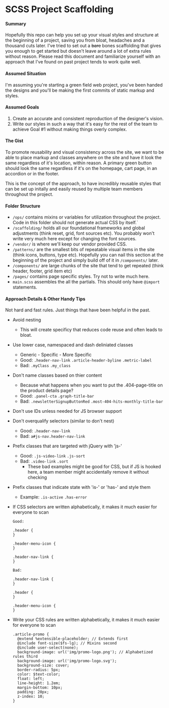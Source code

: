 SCSS Project Scaffolding
===============

#### Summary
Hopefully this repo can help you set up your visual styles and structure at the beginning of a project, saving you from bloat, headaches and a thousand cuts later.  I've tried to set out a ~~bare~~ bones scaffolding that gives you enough to get started but doesn't leave around a lot of extra rules without reason.  Please read this document and familiarize yourself with an approach that I've found on past project tends to work quite well.

#### Assumed Situation
I'm assuming you're starting a green field web project, you've been handed the designs and you'll be making the first commits of static markup and styles.

#### Assumed Goals
1. Create an accurate and consistent reproduction of the designer's vision.
2. Write our styles in such a way that it's easy for the rest of the team to achieve Goal #1 without making things overly complex.

#### The Gist
To promote reusability and visual consistency across the site, we want to be able to place markup and classes anywhere on the site and have it look the same regardless of it's location, within reason.  A primary green button should look the same regardless if it's on the homepage, cart page, in an accordion or in the footer.

This is the concept of the approach, to have incredibly reusable styles that can be set up initally and easily reused by multiple team members throughout the project.

#### Folder Structure
- `/ops/` contains mixins or variables for utilization throughout the project.  Code in this folder should not generate actual CSS by itself.`
- `/scaffolding/` holds all our foundational frameworks and global adjustments (think reset, grid, font sources etc).  You probably won't write very much here except for changing the font sources.
- `/vendor/` is where we'll keep our vendor provided CSS.
- `/patterns/` are the smallest bits of repeatable visual items in the site (think icons, buttons, type etc).  Hopefully you can nail this section at the beginning of the project and simply build off of it in `/components/` later.
- `/components/` are large chunks of the site that tend to get repeated (think header, footer, grid item etc)
- `/pages/` contains page specific styles.  Try not to write much here.
- `main.scss` assembles the all the partials.  This should only have `@import` statements.

#### Approach Details & Other Handy Tips
Not hard and fast rules.  Just things that have been helpful in the past.
- Avoid nesting
  - This will create specificy that reduces code reuse and often leads to bloat.
- Use lower case, namespaced and dash deliniated classes
  - Generic - Specific - More Specific
  - Good: `.header-nav-link` `.article-header-byline` `.metric-label`
  - Bad: `.myClass` `.my_class`
- Don't name classes based on thier content
  - Because what happens when you want to put the .404-page-title on the product details page?
  - Good: `.panel-cta` `.graph-title-bar`
  - Bad: `.newsletterSignupButtonRed` `.most-404-hits-monthly-title-bar`
- Don't use IDs unless needed for JS browser support
- Don't overqualify selectors (similar to don't nest)
  - Good: `.header-nav-link`
  - Bad: `a#js-nav.header-nav-link`
- Prefix classes that are targeted with jQuery with 'js-'
  - Good: `.js-video-link` `.js-sort`
  - Bad: `.video-link` `.sort` 
    - These bad examples might be good for CSS, but if JS is hooked here, a team member might accidentally remove it without checking
- Prefix classes that indicate state with 'is-' or 'has-' and style them
  - Example: `.is-active` `.has-error`
- If CSS selectors are written alphabetically, it makes it much easier for everyone to scan
    ```
    Good:

    .header {
    }
    
    .header-menu-icon {
    }

    .header-nav-link {
    }

    Bad:

    .header-nav-link {
    }

    .header {
    }

    .header-menu-icon {
    }
  ```
- Write your CSS rules are written alphabetically, it makes it much easier for everyone to scan
    
    ```
    .article-promo {
      @extend %extensible-placeholder; // Extends first
      @include font-size($fs-lg); // Mixins second
      @include user-select(none);
      background-image: url('img/promo-logo.png'); // Alphabetized rules third
      background-image: url('img/promo-logo.svg');
      background-size: cover;
      border-radius: 5px;
      color: $text-color;
      float: left;
      line-height: 1.2em;
      margin-bottom: 10px;
      padding: 20px;
      z-index: 10;
    }
    ```












